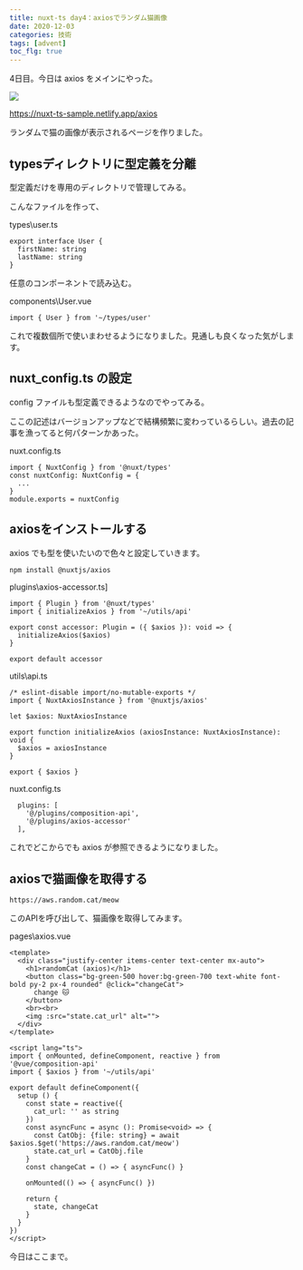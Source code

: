 ```yaml
---
title: nuxt-ts day4：axiosでランダム猫画像
date: 2020-12-03
categories: 技術
tags: [advent]
toc_flg: true
---
```


4日目。今日は axios をメインにやった。

![](https://firebasestorage.googleapis.com/v0/b/hukurouo.appspot.com/o/image%2Frapture_20201204001012.png?alt=media&token=59763a8a-b04f-4c7d-b57a-8da0fe01b930)

https://nuxt-ts-sample.netlify.app/axios

ランダムで猫の画像が表示されるページを作りました。

## typesディレクトリに型定義を分離

型定義だけを専用のディレクトリで管理してみる。

こんなファイルを作って、

types\user.ts
~~~ts{}[]
export interface User {
  firstName: string
  lastName: string
}
~~~

任意のコンポーネントで読み込む。

components\User.vue
~~~ts{}[]
import { User } from '~/types/user'
~~~

これで複数個所で使いまわせるようになりました。見通しも良くなった気がします。

## nuxt_config.ts の設定

config ファイルも型定義できるようなのでやってみる。

ここの記述はバージョンアップなどで結構頻繁に変わっているらしい。過去の記事を漁ってると何パターンかあった。

nuxt.config.ts
~~~ts{}[]
import { NuxtConfig } from '@nuxt/types'
const nuxtConfig: NuxtConfig = {
  ...
}
module.exports = nuxtConfig
~~~


## axiosをインストールする

axios でも型を使いたいので色々と設定していきます。

~~~bash
npm install @nuxtjs/axios
~~~

plugins\axios-accessor.ts]
```ts{}[]
import { Plugin } from '@nuxt/types'
import { initializeAxios } from '~/utils/api'

export const accessor: Plugin = ({ $axios }): void => {
  initializeAxios($axios)
}

export default accessor
```

utils\api.ts
~~~ts{}[]
/* eslint-disable import/no-mutable-exports */
import { NuxtAxiosInstance } from '@nuxtjs/axios'

let $axios: NuxtAxiosInstance

export function initializeAxios (axiosInstance: NuxtAxiosInstance): void {
  $axios = axiosInstance
}

export { $axios }
~~~

nuxt.config.ts
~~~ts{}[]
  plugins: [
    '@/plugins/composition-api',
    '@/plugins/axios-accessor'
  ],
~~~

これでどこからでも axios が参照できるようになりました。

## axiosで猫画像を取得する

`https://aws.random.cat/meow`

このAPIを呼び出して、猫画像を取得してみます。

pages\axios.vue
~~~ts{}[]
<template>
  <div class="justify-center items-center text-center mx-auto">
    <h1>randomCat (axios)</h1>
    <button class="bg-green-500 hover:bg-green-700 text-white font-bold py-2 px-4 rounded" @click="changeCat">
      change 🐱
    </button>
    <br><br>
    <img :src="state.cat_url" alt="">
  </div>
</template>

<script lang="ts">
import { onMounted, defineComponent, reactive } from '@vue/composition-api'
import { $axios } from '~/utils/api'

export default defineComponent({
  setup () {
    const state = reactive({
      cat_url: '' as string
    })
    const asyncFunc = async (): Promise<void> => {
      const CatObj: {file: string} = await $axios.$get('https://aws.random.cat/meow')
      state.cat_url = CatObj.file
    }
    const changeCat = () => { asyncFunc() }

    onMounted(() => { asyncFunc() })

    return {
      state, changeCat
    }
  }
})
</script>
~~~

今日はここまで。